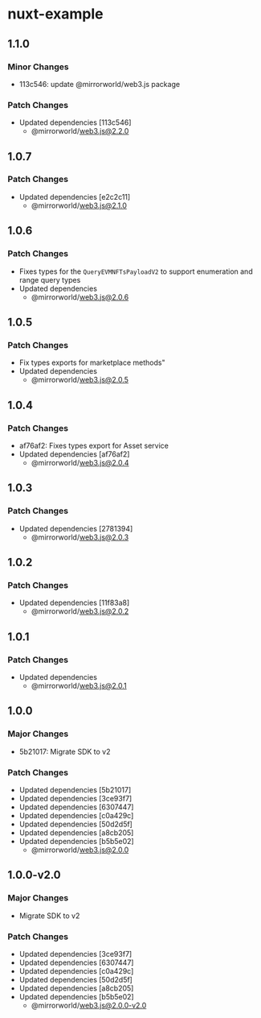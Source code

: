 # nuxt-example

## 1.1.0

### Minor Changes

- 113c546: update @mirrorworld/web3.js package

### Patch Changes

- Updated dependencies [113c546]
  - @mirrorworld/web3.js@2.2.0

## 1.0.7

### Patch Changes

- Updated dependencies [e2c2c11]
  - @mirrorworld/web3.js@2.1.0

## 1.0.6

### Patch Changes

- Fixes types for the `QueryEVMNFTsPayloadV2` to support enumeration and range query types
- Updated dependencies
  - @mirrorworld/web3.js@2.0.6

## 1.0.5

### Patch Changes

- Fix types exports for marketplace methods"
- Updated dependencies
  - @mirrorworld/web3.js@2.0.5

## 1.0.4

### Patch Changes

- af76af2: Fixes types export for Asset service
- Updated dependencies [af76af2]
  - @mirrorworld/web3.js@2.0.4

## 1.0.3

### Patch Changes

- Updated dependencies [2781394]
  - @mirrorworld/web3.js@2.0.3

## 1.0.2

### Patch Changes

- Updated dependencies [11f83a8]
  - @mirrorworld/web3.js@2.0.2

## 1.0.1

### Patch Changes

- Updated dependencies
  - @mirrorworld/web3.js@2.0.1

## 1.0.0

### Major Changes

- 5b21017: Migrate SDK to v2

### Patch Changes

- Updated dependencies [5b21017]
- Updated dependencies [3ce93f7]
- Updated dependencies [6307447]
- Updated dependencies [c0a429c]
- Updated dependencies [50d2d5f]
- Updated dependencies [a8cb205]
- Updated dependencies [b5b5e02]
  - @mirrorworld/web3.js@2.0.0

## 1.0.0-v2.0

### Major Changes

- Migrate SDK to v2

### Patch Changes

- Updated dependencies [3ce93f7]
- Updated dependencies [6307447]
- Updated dependencies [c0a429c]
- Updated dependencies [50d2d5f]
- Updated dependencies [a8cb205]
- Updated dependencies [b5b5e02]
  - @mirrorworld/web3.js@2.0.0-v2.0

